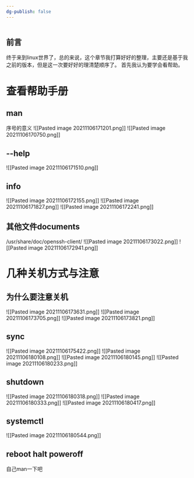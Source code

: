 ```yaml
---
dg-publish: false
---
```

```toc
```

## 前言
终于来到linux世界了，总的来说，这个章节我打算好好的整理，主要还是基于我之前的版本，但是这一次要好好的理清楚顺序了。
首先我认为要学会看帮助。

# 查看帮助手册
## man

序号的意义
![[Pasted image 20211106171201.png]]
![[Pasted image 20211106170750.png]]

## --help

![[Pasted image 20211106171510.png]]

## info

![[Pasted image 20211106172155.png]]
![[Pasted image 20211106171827.png]]
![[Pasted image 20211106172241.png]]

## 其他文件documents

/usr/share/doc/openssh-client/
![[Pasted image 20211106173022.png]]
![[Pasted image 20211106172941.png]]

# 几种关机方式与注意
## 为什么要注意关机

![[Pasted image 20211106173631.png]]
![[Pasted image 20211106173705.png]]
![[Pasted image 20211106173821.png]]

## sync

![[Pasted image 20211106175422.png]]
![[Pasted image 20211106180108.png]]
![[Pasted image 20211106180145.png]]
![[Pasted image 20211106180233.png]]

## shutdown

![[Pasted image 20211106180318.png]]
![[Pasted image 20211106180333.png]]
![[Pasted image 20211106180417.png]]

## systemctl

![[Pasted image 20211106180544.png]]

## reboot  halt poweroff

自己man一下吧